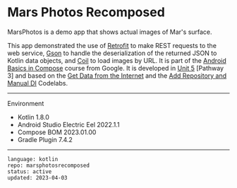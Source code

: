# Mars Photos Recomposed

MarsPhotos is a demo app that shows actual images of Mar's surface.

This app demonstrated the use of [Retrofit] to make REST requests to the web service, [Gson] to handle the deserialization of the returned JSON to Kotlin data objects, and [Coil] to load images by URL. It is part of the [Android Basics in Compose] course from Google. It is developed in [Unit 5] [Pathway 3] and based on the [Get Data from the Internet] and the [Add Repository and Manual DI] Codelabs. 

[Retrofit]: https://square.github.io/retrofit/
[Gson]: https://github.com/google/gson
[Coil]: https://coil-kt.github.io/coil/
[Android Basics in Compose]: https://developer.android.com/courses/android-basics-compose/course
[Unit 5]: https://developer.android.com/courses/android-basics-compose/unit-5
[Pathway 1]: https://developer.android.com/courses/pathways/android-basics-compose-unit-5-pathway-1
[Get Data from the Internet]: https://developer.android.com/codelabs/basic-android-kotlin-compose-getting-data-internet
[Add Repository and Manual DI]: https://developer.android.com/codelabs/basic-android-kotlin-compose-add-repository

---

Environment

- Kotlin 1.8.0
- Android Studio Electric Eel 2022.1.1
- Compose BOM 2023.01.00
- Gradle Plugin 7.4.2

---

```
language: kotlin
repo: marsphotosrecomposed
status: active
updated: 2023-04-03
```
